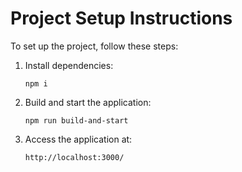 # Project Setup Instructions

To set up the project, follow these steps:

1. Install dependencies:

   ```
   npm i
   ```

2. Build and start the application:

   ```
   npm run build-and-start
   ```

3. Access the application at:
   ```
   http://localhost:3000/
   ```
